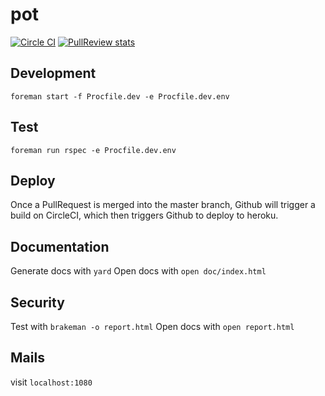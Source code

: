 # pot

[![Circle CI](https://circleci.com/gh/dunyakirkali/pot.png?circle-token=f174742eaf65e547a254e8a3df6d511704ac8ab4)](https://circleci.com/gh/dunyakirkali/pot)
[![PullReview stats](https://www.pullreview.com/github/dunyakirkali/pot/badges/master.svg?token=7e7aa54dc544690452872d70b20e4465)](https://www.pullreview.com/github/dunyakirkali/pot/reviews/master)


## Development

``` foreman start -f Procfile.dev -e Procfile.dev.env ```

## Test

``` foreman run rspec -e Procfile.dev.env  ```

## Deploy

Once a PullRequest is merged into the master branch, Github will trigger a build on CircleCI,
which then triggers Github to deploy to heroku.

## Documentation

Generate docs with ``` yard ```
Open docs with ``` open doc/index.html ```

## Security

Test with ``` brakeman -o report.html ```
Open docs with ``` open report.html ```


## Mails

visit ``` localhost:1080 ```

